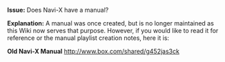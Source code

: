 **Issue:**  Does Navi-X have a manual?

**Explanation:**  A manual was once created, but is no longer maintained as this Wiki now serves that purpose. However, if you would like to read it for reference or the manual playlist creation notes, here it is:

**Old Navi-X Manual**
http://www.box.com/shared/g452jas3ck